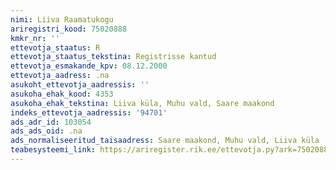 ```yaml
---
nimi: Liiva Raamatukogu
ariregistri_kood: 75020888
kmkr_nr: ''
ettevotja_staatus: R
ettevotja_staatus_tekstina: Registrisse kantud
ettevotja_esmakande_kpv: 08.12.2000
ettevotja_aadress: .na
asukoht_ettevotja_aadressis: ''
asukoha_ehak_kood: 4353
asukoha_ehak_tekstina: Liiva küla, Muhu vald, Saare maakond
indeks_ettevotja_aadressis: '94701'
ads_adr_id: 103054
ads_ads_oid: .na
ads_normaliseeritud_taisaadress: Saare maakond, Muhu vald, Liiva küla
teabesysteemi_link: https://ariregister.rik.ee/ettevotja.py?ark=75020888&ref=rekvisiidid
---
```

